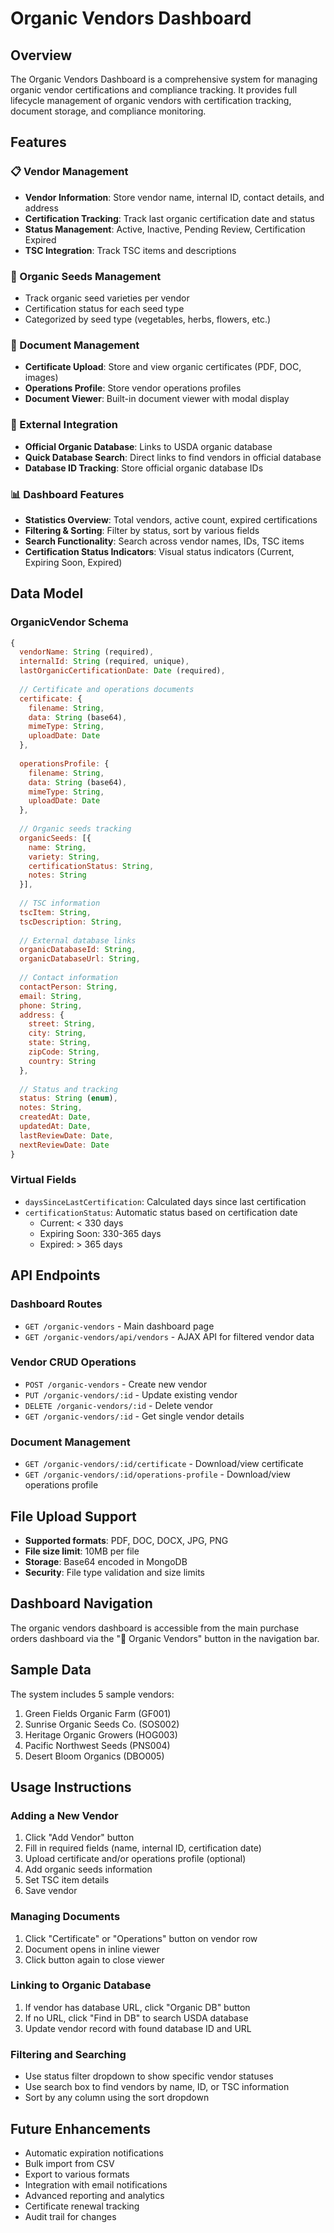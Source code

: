 # Organic Vendors Dashboard

## Overview
The Organic Vendors Dashboard is a comprehensive system for managing organic vendor certifications and compliance tracking. It provides full lifecycle management of organic vendors with certification tracking, document storage, and compliance monitoring.

## Features

### 📋 Vendor Management
- **Vendor Information**: Store vendor name, internal ID, contact details, and address
- **Certification Tracking**: Track last organic certification date and status
- **Status Management**: Active, Inactive, Pending Review, Certification Expired
- **TSC Integration**: Track TSC items and descriptions

### 🌱 Organic Seeds Management
- Track organic seed varieties per vendor
- Certification status for each seed type
- Categorized by seed type (vegetables, herbs, flowers, etc.)

### 📄 Document Management
- **Certificate Upload**: Store and view organic certificates (PDF, DOC, images)
- **Operations Profile**: Store vendor operations profiles
- **Document Viewer**: Built-in document viewer with modal display

### 🔗 External Integration
- **Official Organic Database**: Links to USDA organic database
- **Quick Database Search**: Direct links to find vendors in official database
- **Database ID Tracking**: Store official organic database IDs

### 📊 Dashboard Features
- **Statistics Overview**: Total vendors, active count, expired certifications
- **Filtering & Sorting**: Filter by status, sort by various fields
- **Search Functionality**: Search across vendor names, IDs, TSC items
- **Certification Status Indicators**: Visual status indicators (Current, Expiring Soon, Expired)

## Data Model

### OrganicVendor Schema
```javascript
{
  vendorName: String (required),
  internalId: String (required, unique),
  lastOrganicCertificationDate: Date (required),
  
  // Certificate and operations documents
  certificate: {
    filename: String,
    data: String (base64),
    mimeType: String,
    uploadDate: Date
  },
  
  operationsProfile: {
    filename: String,
    data: String (base64), 
    mimeType: String,
    uploadDate: Date
  },
  
  // Organic seeds tracking
  organicSeeds: [{
    name: String,
    variety: String,
    certificationStatus: String,
    notes: String
  }],
  
  // TSC information
  tscItem: String,
  tscDescription: String,
  
  // External database links
  organicDatabaseId: String,
  organicDatabaseUrl: String,
  
  // Contact information
  contactPerson: String,
  email: String,
  phone: String,
  address: {
    street: String,
    city: String,
    state: String,
    zipCode: String,
    country: String
  },
  
  // Status and tracking
  status: String (enum),
  notes: String,
  createdAt: Date,
  updatedAt: Date,
  lastReviewDate: Date,
  nextReviewDate: Date
}
```

### Virtual Fields
- `daysSinceLastCertification`: Calculated days since last certification
- `certificationStatus`: Automatic status based on certification date
  - Current: < 330 days
  - Expiring Soon: 330-365 days  
  - Expired: > 365 days

## API Endpoints

### Dashboard Routes
- `GET /organic-vendors` - Main dashboard page
- `GET /organic-vendors/api/vendors` - AJAX API for filtered vendor data

### Vendor CRUD Operations  
- `POST /organic-vendors` - Create new vendor
- `PUT /organic-vendors/:id` - Update existing vendor
- `DELETE /organic-vendors/:id` - Delete vendor
- `GET /organic-vendors/:id` - Get single vendor details

### Document Management
- `GET /organic-vendors/:id/certificate` - Download/view certificate
- `GET /organic-vendors/:id/operations-profile` - Download/view operations profile

## File Upload Support
- **Supported formats**: PDF, DOC, DOCX, JPG, PNG
- **File size limit**: 10MB per file
- **Storage**: Base64 encoded in MongoDB
- **Security**: File type validation and size limits

## Dashboard Navigation
The organic vendors dashboard is accessible from the main purchase orders dashboard via the "🌱 Organic Vendors" button in the navigation bar.

## Sample Data
The system includes 5 sample vendors:
1. Green Fields Organic Farm (GF001)
2. Sunrise Organic Seeds Co. (SOS002)  
3. Heritage Organic Growers (HOG003)
4. Pacific Northwest Seeds (PNS004)
5. Desert Bloom Organics (DBO005)

## Usage Instructions

### Adding a New Vendor
1. Click "Add Vendor" button
2. Fill in required fields (name, internal ID, certification date)
3. Upload certificate and/or operations profile (optional)
4. Add organic seeds information
5. Set TSC item details
6. Save vendor

### Managing Documents
1. Click "Certificate" or "Operations" button on vendor row
2. Document opens in inline viewer
3. Click button again to close viewer

### Linking to Organic Database
1. If vendor has database URL, click "Organic DB" button
2. If no URL, click "Find in DB" to search USDA database
3. Update vendor record with found database ID and URL

### Filtering and Searching
- Use status filter dropdown to show specific vendor statuses
- Use search box to find vendors by name, ID, or TSC information
- Sort by any column using the sort dropdown

## Future Enhancements
- Automatic expiration notifications
- Bulk import from CSV
- Export to various formats
- Integration with email notifications
- Advanced reporting and analytics
- Certificate renewal tracking
- Audit trail for changes
